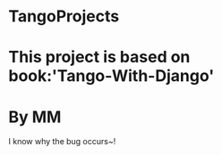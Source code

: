 # TangoProjects
# This project is based on book:'Tango-With-Django'
# By MM
I know why the bug occurs~!
